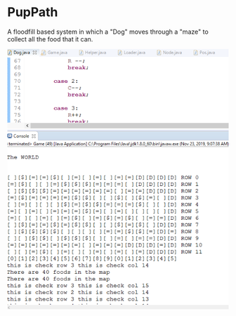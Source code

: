 # PupPath
A floodfill based system in which a "Dog" moves through a "maze" to collect all the food that it can. 

![PupPath Image](PupPath.png)
